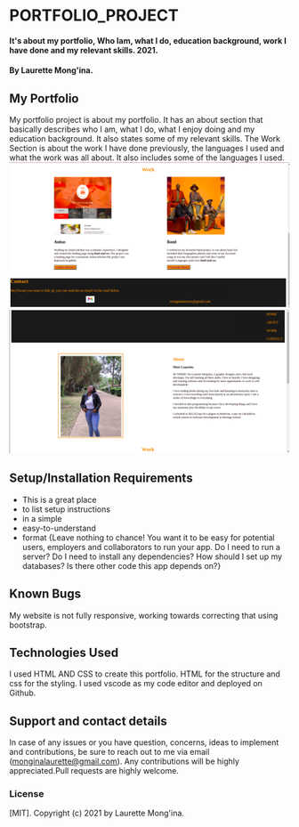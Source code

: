 # PORTFOLIO_PROJECT
#### It's about my portfolio, Who Iam, what I do, education background, work I have done and my relevant skills. 2021.
#### By Laurette Mong'ina.
## My Portfolio
My portfolio project is about my portfolio. It has an about section that basically describes who I am, what I do, what I enjoy doing and my education background. It also states some of my relevant skills.
The Work Section is about the work I have done previously, the languages I used and what the work was all about. It also includes some of the languages I used.
<img src="image.png" alt="Getting Started">
<img src="image_two.png" alt="Getting Started">
## Setup/Installation Requirements
* This is a great place
* to list setup instructions
* in a simple
* easy-to-understand
* format
{Leave nothing to chance! You want it to be easy for potential users, employers and collaborators to run your app. Do I need to run a server? Do I need to install any dependencies? How should I set up my databases? Is there other code this app depends on?}
## Known Bugs
My website is not fully responsive, working towards correcting that using bootstrap.
## Technologies Used
I used HTML AND CSS to create this portfolio. HTML for the structure and css for the styling. I used vscode as my code editor and deployed on Github.
## Support and contact details
In case of any issues or you have question, concerns, ideas to implement and contributions, be sure to reach out to me via email (monginalaurette@gmail.com). Any contributions will be highly appreciated.Pull requests are highly welcome.
### License
[MIT].
Copyright (c) 2021 by Laurette Mong'ina.